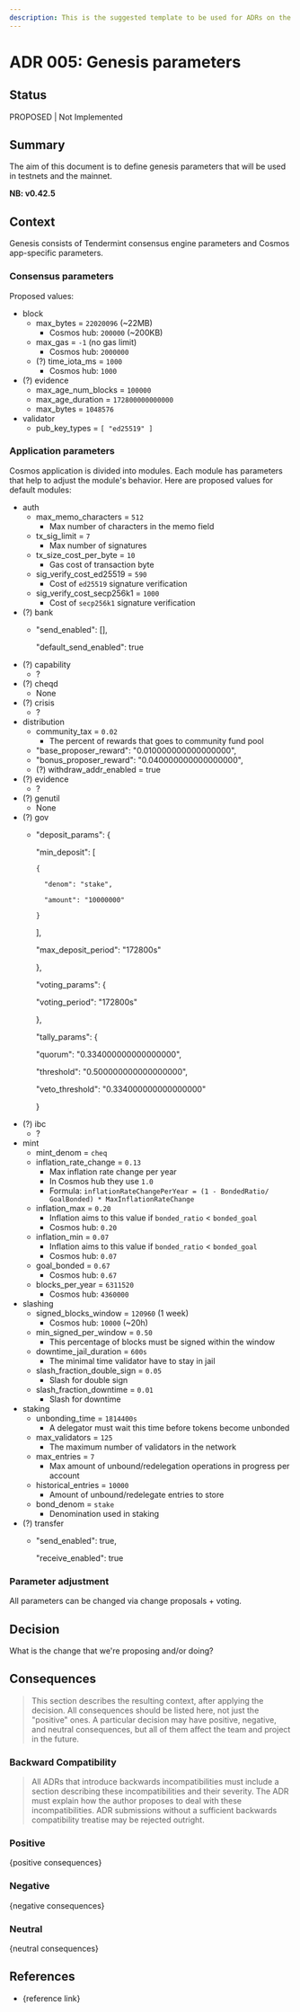 ```yaml
---
description: This is the suggested template to be used for ADRs on the cheqd-node project.
---
```


# ADR 005: Genesis parameters

## Status

PROPOSED \| Not Implemented

## Summary

The aim of this document is to define genesis parameters that will be used in testnets and the mainnet.

**NB: v0.42.5**

## Context

Genesis consists of Tendermint consensus engine parameters and Cosmos app-specific parameters.

### Consensus parameters

Proposed values:

* block
  * max\_bytes = `22020096` \(~22MB\)
    * Cosmos hub: `200000` \(~200KB\)
  * max\_gas = `-1` \(no gas limit\)
    * Cosmos hub: `2000000`
  * \(?\) time\_iota\_ms = `1000`
    * Cosmos hub: `1000`
* \(?\) evidence
  * max\_age\_num\_blocks = `100000`
  * max\_age\_duration = `172800000000000`
  * max\_bytes = `1048576`
* validator
  * pub\_key\_types = `[ "ed25519" ]`

### Application parameters

Cosmos application is divided into modules. Each module has parameters that help to adjust the module's behavior. Here are proposed values for default modules:

* auth
  * max\_memo\_characters = `512`
    * Max number of characters in the memo field
  * tx\_sig\_limit = `7`
    * Max number of signatures
  * tx\_size\_cost\_per\_byte = `10`
    * Gas cost of transaction byte
  * sig\_verify\_cost\_ed25519 = `590`
    * Cost of `ed25519` signature verification
  * sig\_verify\_cost\_secp256k1 = `1000`
    * Cost of `secp256k1` signature verification
* \(?\) bank
  * "send\_enabled": \[\],

    "default\_send\_enabled": true
* \(?\) capability
  * ?
* \(?\) cheqd
  * None
* \(?\) crisis
  * ?
* distribution
  * community\_tax = `0.02`
    * The percent of rewards that goes to community fund pool
  * "base\_proposer\_reward": "0.010000000000000000",
  * "bonus\_proposer\_reward": "0.040000000000000000",
  * \(?\) withdraw\_addr\_enabled = true
* \(?\) evidence
  * ?
* \(?\) genutil
  * None
* \(?\) gov
  * "deposit\_params": {

      "min\_deposit": \[

        {

          "denom": "stake",

          "amount": "10000000"

        }

      \],

      "max\_deposit\_period": "172800s"

    },

    "voting\_params": {

      "voting\_period": "172800s"

    },

    "tally\_params": {

      "quorum": "0.334000000000000000",

      "threshold": "0.500000000000000000",

      "veto\_threshold": "0.334000000000000000"

    }
* \(?\) ibc
  * ?
* mint
  * mint\_denom = `cheq`
  * inflation\_rate\_change = `0.13`
    * Max inflation rate change per year
    * In Cosmos hub they use `1.0`
    * Formula: `inflationRateChangePerYear = (1 - BondedRatio/ GoalBonded) * MaxInflationRateChange`
  * inflation\_max = `0.20`
    * Inflation aims to this value if `bonded_ratio` &lt; `bonded_goal`
    * Cosmos hub: `0.20`
  * inflation\_min = `0.07`
    * Inflation aims to this value if `bonded_ratio` &lt; `bonded_goal`
    * Cosmos hub: `0.07`
  * goal\_bonded = `0.67`
    * Cosmos hub: `0.67`
  * blocks\_per\_year = `6311520`
    * Cosmos hub: `4360000`
* slashing
  * signed\_blocks\_window = `120960` \(1 week\)
    * Cosmos hub: `10000` \(~20h\)
  * min\_signed\_per\_window = `0.50`
    * This percentage of blocks must be signed within the window
  * downtime\_jail\_duration = `600s`
    * The minimal time validator have to stay in jail
  * slash\_fraction\_double\_sign = `0.05`
    * Slash for double sign
  * slash\_fraction\_downtime = `0.01`
    * Slash for downtime
* staking
  * unbonding\_time = `1814400s`
    * A delegator must wait this time before tokens become unbonded
  * max\_validators = `125`
    * The maximum number of validators in the network
  * max\_entries = `7`
    * Max amount of unbound/redelegation operations in progress per account
  * historical\_entries = `10000`
    * Amount of unbound/redelegate entries to store
  * bond\_denom = `stake`
    * Denomination used in staking
* \(?\) transfer
  * "send\_enabled": true,

    "receive\_enabled": true

### Parameter adjustment

All parameters can be changed via change proposals + voting.

## Decision

What is the change that we're proposing and/or doing?

## Consequences

> This section describes the resulting context, after applying the decision. All consequences should be listed here, not just the "positive" ones. A particular decision may have positive, negative, and neutral consequences, but all of them affect the team and project in the future.

### Backward Compatibility

> All ADRs that introduce backwards incompatibilities must include a section describing these incompatibilities and their severity. The ADR must explain how the author proposes to deal with these incompatibilities. ADR submissions without a sufficient backwards compatibility treatise may be rejected outright.

### Positive

{positive consequences}

### Negative

{negative consequences}

### Neutral

{neutral consequences}

## References

* {reference link}

